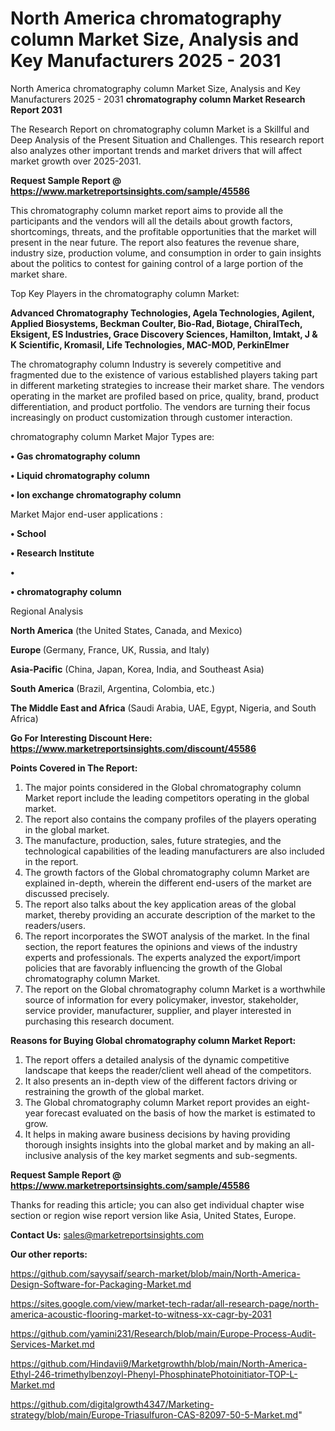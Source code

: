 # North America chromatography column Market Size, Analysis and Key Manufacturers 2025 - 2031
North America chromatography column Market Size, Analysis and Key Manufacturers 2025 - 2031
<strong>chromatography column Market Research Report 2031</strong>

The Research Report on chromatography column Market is a Skillful and Deep Analysis of the Present Situation and Challenges. This research report also analyzes other important trends and market drivers that will affect market growth over 2025-2031.

<strong>Request Sample Report @ <a href=https://www.marketreportsinsights.com/sample/45586>https://www.marketreportsinsights.com/sample/45586</a></strong>

This chromatography column market report aims to provide all the participants and the vendors will all the details about growth factors, shortcomings, threats, and the profitable opportunities that the market will present in the near future. The report also features the revenue share, industry size, production volume, and consumption in order to gain insights about the politics to contest for gaining control of a large portion of the market share.

Top Key Players in the chromatography column Market:

<strong>Advanced Chromatography Technologies, Agela Technologies, Agilent, Applied Biosystems, Beckman Coulter, Bio-Rad, Biotage, ChiralTech, Eksigent, ES Industries, Grace Discovery Sciences, Hamilton, Imtakt, J & K Scientific, Kromasil, Life Technologies, MAC-MOD, PerkinElmer</strong>

The chromatography column Industry is severely competitive and fragmented due to the existence of various established players taking part in different marketing strategies to increase their market share. The vendors operating in the market are profiled based on price, quality, brand, product differentiation, and product portfolio. The vendors are turning their focus increasingly on product customization through customer interaction.

chromatography column Market Major Types are:

<strong>•  Gas chromatography column

•  Liquid chromatography column

•  Ion exchange chromatography column</strong>

Market Major end-user applications :

<strong>•  School

•  Research Institute

•  

•  chromatography column</strong>

Regional Analysis

</u><strong><b>North America</b></strong> (the United States, Canada, and Mexico)

<strong><b>Europe </b></strong>(Germany, France, UK, Russia, and Italy)

<strong><b>Asia-Pacific</b></strong> (China, Japan, Korea, India, and Southeast Asia)

<strong><b>South America</b></strong> (Brazil, Argentina, Colombia, etc.)

<strong><b>The Middle East and Africa</b></strong> (Saudi Arabia, UAE, Egypt, Nigeria, and South Africa)

<strong>Go For Interesting Discount Here: <a href=https://www.marketreportsinsights.com/discount/45586>https://www.marketreportsinsights.com/discount/45586</a></strong>

<strong>Points Covered in The Report:</strong>
<ol>
  <li>The major points considered in the Global chromatography column Market report include the leading competitors operating in the global market.</li>
  <li>The report also contains the company profiles of the players operating in the global market.</li>
  <li>The manufacture, production, sales, future strategies, and the technological capabilities of the leading manufacturers are also included in the report.</li>
  <li>The growth factors of the Global chromatography column Market are explained in-depth, wherein the different end-users of the market are discussed precisely.</li>
  <li>The report also talks about the key application areas of the global market, thereby providing an accurate description of the market to the readers/users.</li>
  <li>The report incorporates the SWOT analysis of the market. In the final section, the report features the opinions and views of the industry experts and professionals. The experts analyzed the export/import policies that are favorably influencing the growth of the Global chromatography column Market.</li>
  <li>The report on the Global chromatography column Market is a worthwhile source of information for every policymaker, investor, stakeholder, service provider, manufacturer, supplier, and player interested in purchasing this research document.</li>
</ol>
<strong>Reasons for Buying Global chromatography column Market Report:</strong>

<ol>
  <li>The report offers a detailed analysis of the dynamic competitive landscape that keeps the reader/client well ahead of the competitors.</li>
  <li>It also presents an in-depth view of the different factors driving or restraining the growth of the global market.</li>
  <li>The Global chromatography column Market report provides an eight-year forecast evaluated on the basis of how the market is estimated to grow.</li>
  <li>It helps in making aware business decisions by having providing thorough insights insights into the global market and by making an all-inclusive analysis of the key market segments and sub-segments.</li>
</ol>
<strong>Request Sample Report @ <a href=https://www.marketreportsinsights.com/sample/45586>https://www.marketreportsinsights.com/sample/45586</a></strong>


Thanks for reading this article; you can also get individual chapter wise section or region wise report version like Asia, United States, Europe.

<strong>Contact Us:</strong>
sales@marketreportsinsights.com

<strong>Our other reports:</strong>

<a href=https://github.com/sayysaif/search-market/blob/main/North-America-Design-Software-for-Packaging-Market.md>https://github.com/sayysaif/search-market/blob/main/North-America-Design-Software-for-Packaging-Market.md</a>

<a href=https://sites.google.com/view/market-tech-radar/all-research-page/north-america-acoustic-flooring-market-to-witness-xx-cagr-by-2031>https://sites.google.com/view/market-tech-radar/all-research-page/north-america-acoustic-flooring-market-to-witness-xx-cagr-by-2031</a>

<a href=https://github.com/yamini231/Research/blob/main/Europe-Process-Audit-Services-Market.md>https://github.com/yamini231/Research/blob/main/Europe-Process-Audit-Services-Market.md</a>

<a href=https://github.com/Hindavii9/Marketgrowthh/blob/main/North-America-Ethyl-246-trimethylbenzoyl-Phenyl-PhosphinatePhotoinitiator-TOP-L-Market.md>https://github.com/Hindavii9/Marketgrowthh/blob/main/North-America-Ethyl-246-trimethylbenzoyl-Phenyl-PhosphinatePhotoinitiator-TOP-L-Market.md</a>

<a href=https://github.com/digitalgrowth4347/Marketing-strategy/blob/main/Europe-Triasulfuron-CAS-82097-50-5-Market.md>https://github.com/digitalgrowth4347/Marketing-strategy/blob/main/Europe-Triasulfuron-CAS-82097-50-5-Market.md</a>"
